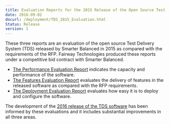 ```yaml
---
title: Evaluation Reports for the 2015 Release of the Open Source Test Delivery System
date: 2016-09-02
docurl: /deployment/TDS_2015_Evaluation.html
Status: Release
version: 1
---
```

These three reports are an evaluation of the open source Test Delivery System (TDS) released by Smarter Balanced in 2015 as compared with the requirements of the RFP. Fairway Technologies produced these reports under a competitive bid contract with Smarter Balanced.

* [The Performance Evaluation Report](/documents/TDS_2015_Performance_Evaluation.pdf) indicates the capacity and performance of the software.
* [The Features Evaluation Report](/documents/TDS_2015_Feature_Evaluation.pdf) evaluates the delivery of features in the released software as compared with the RFP requirements.
* [The Deployment Evaluation Report](/documents/TDS_2015_Deployment_Evaluation.pdf) evaluates how easy it is to deploy and configure the software.
 
The development of the [2016 release of the TDS software](/deployment/TDS_2016_Performance_Improvements.html) has been informed by these evaluations and it includes substantial improvements in all three areas.
